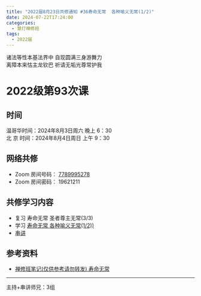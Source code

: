```yaml
---
title: "2022届8月23日共修通知 #36寿命无常  各种喻义无常(1/2)"
date: 2024-07-22T17:24:00
categories:
  - 慧灯禅修班
tags:
  - 2022届
---
```

诸法等性本基法界中 自现圆满三身游舞力\
离障本来怙主龙钦巴 祈请无垢光尊常护我

# 2022级第93次课

## 时间

温哥华时间：2024年8月3日周六 晚上 6：30\
北  京 时间：2024年8月4日周日 上午 9：30

## 网络共修

* Zoom 房间号码： [7789995278](https://us02web.zoom.us/j/7789995278?pwd=VjZmbWJFY2k2K0E5RVB2cTNIQmhqUT09)
* Zoom 房间密码： 19621211

## 共修学习内容

* 复习 寿命无常 圣者尊主无常(3/3)
* 学习 [寿命无常 各种喻义无常(1/2))](https://www.huidengchanxiu.net/4jx/2wc/07)
* [串讲](https://box.hdcxb.net/%E5%85%B6%E4%BB%96%E8%B5%84%E6%96%99/f/2022%E5%B1%8A)


## 参考资料

* [禅修班笔记(仅供参考请勿转发) 寿命无常](https://bj.cxb123.cc/2wc/)
- - -


主持+串讲师兄：3组
